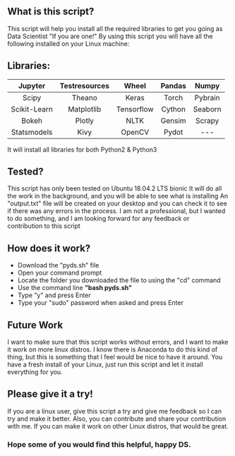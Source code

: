 ## What is this script?
This script will help you install all the required libraries to get you going as Data Scientist "If you are one!"
By using this script you will have all the following installed on your Linux machine:

## Libraries:
|    Jupyter   | Testresources |    Wheel   | Pandas |  Numpy  |
|:------------:|:-------------:|:----------:|:------:|:-------:|
|     Scipy    |     Theano    |    Keras   |  Torch | Pybrain |
| Scikit-Learn |   Matplotlib  | Tensorflow | Cython | Seaborn |
|     Bokeh    |     Plotly    |    NLTK    | Gensim |  Scrapy |
|  Statsmodels |      Kivy     |   OpenCV   |  Pydot |   ---   |

It will install all libraries for both Python2 & Python3

## Tested?
This script has only been tested on Ubuntu 18.04.2 LTS bionic
It will do all the work in the background, and you will be able to see what is installing
An "output.txt" file will be created on your desktop and you can check it to see if there was any errors in the process.
I am not a professional, but I wanted to do something, and I am looking forward for any feedback or<br>contribution to this script

## How does it work?
* Download the "pyds.sh" file 
* Open your command prompt 
* Locate the folder you downloaded the file to using the "cd" command 
* Use the command line <b>"bash pyds.sh"</b>
* Type "y" and press Enter
* Type your "sudo" password when asked and press Enter

## Future Work
I want to make sure that this script works without errors, and I want to make it work on more linux distros.
I know there is Anaconda to do this kind of thing, but this is something that I feel would be nice to have it around.
You have a fresh install of your Linux, just run this script and let it install everything for you.

## Please give it a try!
If you are a linux user, give this script a try and give me feedback so I can try and make it better. Also, you can contribute and share your contribution with me.
If you can make it work on other Linux distros, that would be great.

<h3> Hope some of you would find this helpful, happy DS.</h4>

